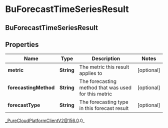 # BuForecastTimeSeriesResult

## BuForecastTimeSeriesResult

## Properties

|Name | Type | Description | Notes|
|------------ | ------------- | ------------- | -------------|
| **metric** | **String** | The metric this result applies to | [optional] |
| **forecastingMethod** | **String** | The forecasting method that was used for this metric | [optional] |
| **forecastType** | **String** | The forecasting type in this forecast result | [optional] |



_PureCloudPlatformClientV2@156.0.0_
